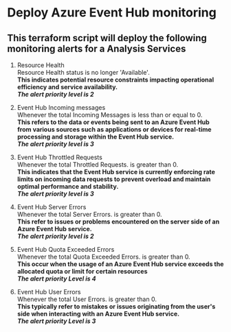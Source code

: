 # Deploy Azure Event Hub monitoring  
## This terraform script will deploy the following monitoring alerts for a Analysis Services  

1. Resource Health  
Resource Health status is no longer 'Available'.  
**This indicates potential resource constraints impacting operational efficiency and service availability.**    
***The alert priority level is 2***  

2. Event Hub Incoming messages  
Whenever the total Incoming Messages is less than or equal to 0.  
**This refers to the data or events being sent to an Azure Event Hub from various sources such as applications or devices for real-time processing and storage within the Event Hub service.**  
***The alert priority level is 3***

3. Event Hub Throttled Requests  
Whenever the total Throttled Requests. is greater than 0.  
**This indicates that the Event Hub service is currently enforcing rate limits on incoming data requests to prevent overload and maintain optimal performance and stability.**  
***The alert priority level is 3***  

4. Event Hub Server Errors  
Whenever the total Server Errors. is greater than 0.  
**This refer to issues or problems encountered on the server side of an Azure Event Hub service.**  
***The alert priority level is 2***  

5. Event Hub Quota Exceeded Errors  
Whenever the total Quota Exceeded Errors. is greater than 0.  
**This occur when the usage of an Azure Event Hub service exceeds the allocated quota or limit for certain resources**  
***The alert priority Level is 4***  

6. Event Hub User Errors  
Whenever the total User Errors. is greater than 0.  
**This typically refer to mistakes or issues originating from the user's side when interacting with an Azure Event Hub service.**  
***The alert priority Level is 3***  





